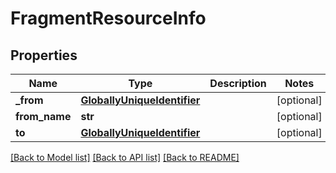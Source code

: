 # FragmentResourceInfo

## Properties
Name | Type | Description | Notes
------------ | ------------- | ------------- | -------------
**_from** | [**GloballyUniqueIdentifier**](GloballyUniqueIdentifier.md) |  | [optional] 
**from_name** | **str** |  | [optional] 
**to** | [**GloballyUniqueIdentifier**](GloballyUniqueIdentifier.md) |  | [optional] 

[[Back to Model list]](../README.md#documentation-for-models) [[Back to API list]](../README.md#documentation-for-api-endpoints) [[Back to README]](../README.md)

